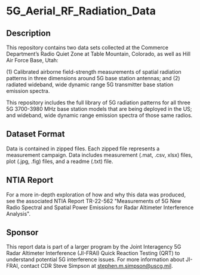 # 5G_Aerial_RF_Radiation_Data

## Description

This repository contains two data sets collected at the Commerce Department’s Radio Quiet Zone at Table Mountain, Colorado, as well as Hill Air Force Base, Utah: 

(1) Calibrated airborne field-strength measurements of spatial radiation patterns in three dimensions around 5G base station antennas; and 
(2) radiated wideband, wide dynamic range 5G transmitter base station emission spectra. 

This repository includes the full library of 5G radiation patterns for all three 5G 3700-3980 MHz base station models that are being deployed in the US; and wideband, wide dynamic range emission spectra of those same radios.

## Dataset Format

Data is contained in zipped files. Each zipped file represents a measurement campaign. Data includes measurement (.mat, .csv, xlsx) files, plot (.jpg, .fig) files, and a readme (.txt) file.

## NTIA Report

For a more in-depth exploration of how and why this data was produced, see the associated NTIA Report TR-22-562 "Measurements of 5G New Radio Spectral and Spatial Power Emissions for Radar Altimeter Interference Analysis".

## Sponsor

This report data is part of a larger program by the Joint Interagency 5G Radar Altimeter Interference (JI-FRAI) Quick Reaction Testing (QRT) to understand potential 5G interference issues. For more information about JI-FRAI, contact CDR Steve Simpson at stephen.m.simpson@uscg.mil.
